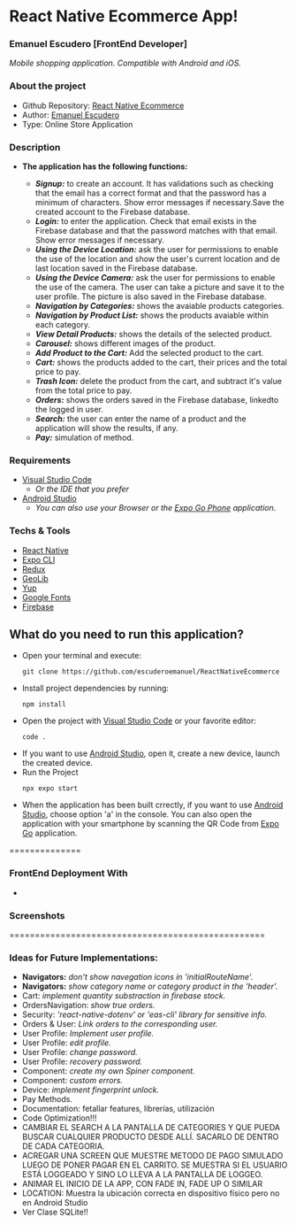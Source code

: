 # React Native Ecommerce App!


### Emanuel Escudero [FrontEnd Developer]

_Mobile shopping application. Compatible with Android and iOS._

### About the project

- Github Repository: [React Native Ecommerce](https://github.com/escuderoemanuel/ReactNativeEcommerce)
- Author: [Emanuel Escudero](http://emanuelescudero.ar)
- Type: Online Store Application


### Description

- **The application has the following functions:**
  
  - ***Signup:*** to create an account. It has validations such as checking that the email has a correct format and that the password has a minimum of characters. Show error messages if necessary.Save the created account to the Firebase database. 
  - ***Login:*** to enter the application. Check that email exists in the Firebase database and that the password matches with that email. Show error messages if necessary.
  - ***Using the Device Location:*** ask the user for permissions to enable the use of the location and show the user\'s current location and de last location saved in the Firebase database. 
  - ***Using the Device Camera:*** ask the user for permissions to enable the use of the camera. The user can take a picture and save it to the user profile. The picture is also saved in the Firebase database. 
  - ***Navigation by Categories:*** shows the avaiable products categories.
  - ***Navigation by Product List:*** shows the products avaiable within each category.
  - ***View Detail Products:*** shows the details of the selected product.
  - ***Carousel:*** shows different images of the product.
  - ***Add Product to the Cart:*** Add the selected product to the cart.
  - ***Cart:*** shows the products added to the cart, their prices and the total price to pay.
  - ***Trash Icon:*** delete the product from the cart, and subtract it\'s value from the total price to pay.
  - ***Orders:*** shows the orders saved in the Firebase database, linkedto the logged in user.
  - ***Search:*** the user can enter the name of a product and the application will show the results, if any.
  - ***Pay:*** simulation of method.



### Requirements

- [Visual Studio Code](https://code.visualstudio.com/) 
  - _Or the IDE that you prefer_
- [Android Studio](https://developer.android.com/studio?hl=es-419)
  - _You can also use your Browser or the [Expo Go Phone](https://expo.dev/client) application_.

### Techs & Tools

- [React Native](https://reactnative.dev/)
- [Expo CLI](https://docs.expo.dev/more/expo-cli/)
- [Redux](https://redux.js.org/)
- [GeoLib](https://www.npmjs.com/package/geolib)
- [Yup](https://www.npmjs.com/package/yup)
- [Google Fonts](https://fonts.google.com/)
- [Firebase](https://firebase.google.com/?hl=es) 


## What do you need to run this application?

- Open your terminal and execute:
  ```
  git clone https://github.com/escuderoemanuel/ReactNativeEcommerce
  ```
- Install project dependencies by running:
  ```
  npm install
  ```
- Open the project with [Visual Studio Code](https://code.visualstudio.com/) or your favorite editor:
  ```
  code .
  ```
- If you want to use [Android Studio](https://developer.android.com/studio?hl=es-419), open it, create a new device, launch the created device.  
- Run the Project
  ```
  npx expo start
  ```
- When the application has been built crrectly, if you want to use [Android Studio](https://developer.android.com/studio?hl=es-419), choose option \'a\' in the console. You can also open the application with your smartphone by scanning the QR Code from [Expo Go](https://expo.dev/client) application.

============== 


### FrontEnd Deployment With

- []()


### Screenshots





==================================================
###  Ideas for Future Implementations:

- **Navigators:** _don\'t show navegation icons in \'initialRouteName\'._
- **Navigators:** _show category name or category product in the \'header\'._
- Cart: _implement quantity substraction in firebase stock._
- OrdersNavigation: _show true orders._
- Security: _\'react-native-dotenv\' or \'eas-cli\' library for sensitive info._
- Orders & User: _Link orders to the corresponding user._
- User Profile: _Implement user profile._
- User Profile: _edit profile._
- User Profile: _change password._
- User Profile: _recovery password._
- Component: _create my own Spiner component._
- Component: _custom errors._
- Device: _implement fingerprint unlock._
- Pay Methods.
- Documentation: fetallar features, librerías, utilización
- Code Optimization!!!
- CAMBIAR EL SEARCH A LA PANTALLA DE CATEGORIES Y QUE PUEDA BUSCAR CUALQUIER PRODUCTO DESDE ALLÍ. SACARLO DE DENTRO DE CADA CATEGORIA.
- ACREGAR UNA SCREEN QUE MUESTRE METODO DE PAGO SIMULADO LUEGO DE PONER PAGAR EN EL CARRITO. SE MUESTRA SI EL USUARIO ESTÁ LOGGEADO Y SINO LO LLEVA A LA PANTALLA DE LOGGEO.
- ANIMAR EL INICIO DE LA APP, CON FADE IN, FADE UP  O SIMILAR
- LOCATION: Muestra la ubicación correcta en dispositivo físico pero no en Android Studio
- Ver Clase SQLite!!